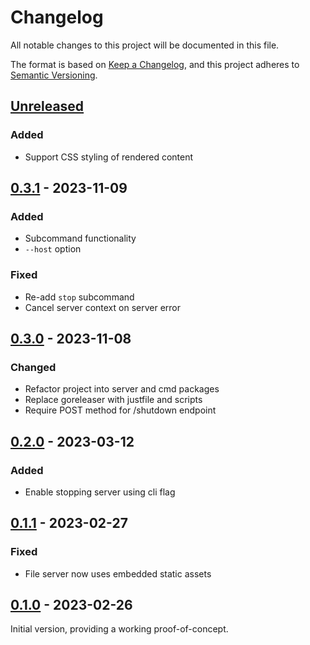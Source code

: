 # Changelog

All notable changes to this project will be documented in this file.

The format is based on [Keep a Changelog](https://keepachangelog.com/en/1.0.0/),
and this project adheres to [Semantic Versioning](https://semver.org/spec/v2.0.0.html).

## [Unreleased]

### Added

 - Support CSS styling of rendered content

## [0.3.1] - 2023-11-09

### Added

 - Subcommand functionality
 - `--host` option

### Fixed

 - Re-add `stop` subcommand
 - Cancel server context on server error

## [0.3.0] - 2023-11-08

### Changed

 - Refactor project into server and cmd packages
 - Replace goreleaser with justfile and scripts
 - Require POST method for /shutdown endpoint

## [0.2.0] - 2023-03-12

### Added

 - Enable stopping server using cli flag

## [0.1.1] - 2023-02-27

### Fixed

 - File server now uses embedded static assets

## [0.1.0] - 2023-02-26

Initial version, providing a working proof-of-concept.

[Unreleased]: https://github.com/cluttrdev/showdown/compare/v0.3.1...HEAD
[0.3.1]: https://github.com/cluttrdev/showdown/compare/v0.3.0...v0.3.1
[0.3.0]: https://github.com/cluttrdev/showdown/compare/v0.2.0...v0.3.0
[0.2.0]: https://github.com/cluttrdev/showdown/compare/v0.1.1...v0.2.0
[0.1.1]: https://github.com/cluttrdev/showdown/compare/v0.1.0...v0.1.1
[0.1.0]: https://github.com/cluttrdev/showdown/releases/tag/v0.1.0


